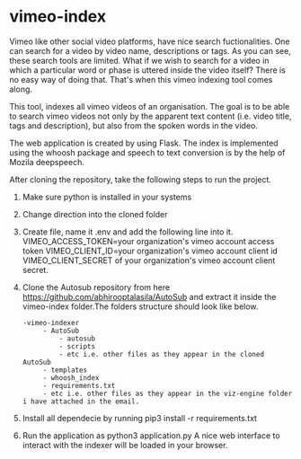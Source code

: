 # vimeo-index
Vimeo like other social video platforms, have nice search fuctionalities. One can search for a video by video name, descriptions or tags. As you can see, these search tools are limited. What if we wish to search for a video in which a particular word or phase is uttered inside the video itself? There is no easy way of doing that. That's when this vimeo indexing tool comes along.

This tool, indexes all vimeo videos of an organisation. The goal is to be able to search vimeo videos not only by the apparent text content (i.e. video title, tags and description), but also from the spoken words in the video. 

The web application is created by using Flask. The index is implemented using the whoosh package and speech to text conversion is by the help of Mozila deepspeech.

After cloning the repository, take the following steps to run the project.
1) Make sure python is installed in your systems

2) Change direction into the cloned folder 

3) Create file, name it .env and add the following line into it.
   VIMEO_ACCESS_TOKEN=your organization's vimeo account access token
   VIMEO_CLIENT_ID=your organization's vimeo account client id
   VIMEO_CLIENT_SECRET of your organization's vimeo account client secret.
   
4) Clone the Autosub repository from here https://github.com/abhirooptalasila/AutoSub and extract it inside the vimeo-index folder.The folders structure should look like below.

       -vimeo-indexer
            - AutoSub
                - autosub
                - scripts
                - etc i.e. other files as they appear in the cloned AutoSub
            - templates
            - whoosh_index
            - requirements.txt
            - etc i.e. other files as they appear in the viz-engine folder i have attached in the email.

5) Install all dependecie by running pip3 install -r requirements.txt

6) Run the application as python3 application.py A nice web interface to interact with the indexer will be loaded in your browser. 
